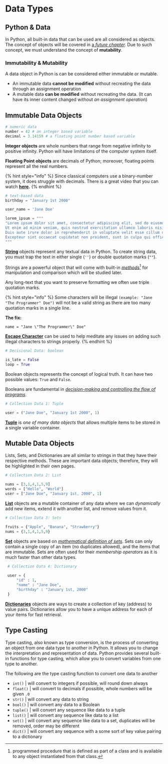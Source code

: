 # Data Types

## Python & Data

In Python, all built-in data that can be used are all considered as objects. The concept of objects will be covered in [a _future chapter_](../../04-object-oriented-programming/class-and-objects-definitions.md)_._ Due to such concept, we must understand the concept of **mutability**.

### Immutability & Mutability

A data object in Python is can be considered either immutable or mutable.&#x20;

* An immutable data **cannot be modified** without recreating the data through an assignment operation
* A mutable data **can be modified** without recreating the data. (It can have its inner content changed without _an assignment operation_)

## Immutable Data Objects

```python
# numeric data
number = 42 # an integer based variable
decimal = 3.14159 # a floating point number based variable
```

**Integer objects** are whole numbers that range from negative infinity to positive infinity. Python will have limitations of the computer system itself.

**Floating Point objects** are decimals of Python; moreover, floating points represent all the real numbers.&#x20;

{% hint style="info" %}
Since classical computers use a binary-number system, it does struggle with decimals. There is a great video that you can watch [**here**](https://www.youtube.com/watch?v=PZRI1IfStY0)**.**
{% endhint %}

```python
# text-based data
birthday = "January 1st 2000"

user_name = 'Jane Doe'

lorem_ipsum = """
"Lorem ipsum dolor sit amet, consectetur adipiscing elit, sed do eiusmod tempor incididunt ut labore et dolore magna aliqua. 
Ut enim ad minim veniam, quis nostrud exercitation ullamco laboris nisi ut aliquip ex ea commodo consequat. 
Duis aute irure dolor in reprehenderit in voluptate velit esse cillum dolore eu fugiat nulla pariatur. 
Excepteur sint occaecat cupidatat non proident, sunt in culpa qui officia deserunt mollit anim id est laborum."
"""
```

[**String**](../strings/) objects represent any textual data in Python. To create string data, you must trap the text in either single (`''`) or double quotation marks (`""`).&#x20;

Strings are a powerful object that will come with built-in [_methods_](#user-content-fn-1)[^1] for manipulation and comparison which will be studied later.

Any long-text that you want to preserve formatting we often use triple quotation marks.

{% hint style="info" %}
Some characters will be illegal `(example: "Jane "The Programmer" Doe")` will not be a valid string as there are too many quotation marks in a single line.

**The fix:**

`name = "Jane \"The Programmer\" Doe"`

[**Escape Character**](https://www.w3schools.com/python/gloss\_python\_escape\_characters.asp) can be used to help meditate any issues on adding such illegal characters to strings properly.
{% endhint %}

```python
# Decisional Data: boolean

is_late = False
loop = True
```

Boolean objects represents the concept of logical truth. It can have two possible values: `True` and `False`.&#x20;

Booleans are fundamental in [_decision-making and controlling the flow of programs_](../conditionals/).

```python
# Collection Data 1: Tuple

user = ("Jane Doe", "January 1st 2000", 1)
```

[**Tuple**](../tuples-and-lists/) is _one of many data objects_ that allows multiple items to be stored in a single variable container.

## Mutable Data Objects

Lists, Sets, and Dictionaries are all similar to strings in that they have their respective methods. These are important data objects; therefore, they will be highlighted in their own pages.

```python
# Collection Data 2: List

nums = [3,1,4,1,5,9]
words = ["Hello", "World"]
user = ["Jane Doe", "January 1st, 2000", 1]
```

[**List**](../tuples-and-lists/) objects are a mutable container of any data where we can _dynamically_ add new items, extend it with another list, and remove values from it.&#x20;

```python
# Collection Data 3: Sets

fruits = {"Apple", "Banana", "Strawberry"}
nums = {3,1,4,1,5,9}
```

[**Set**](../sets.md) objects are based on [_mathematical definition of sets_](https://en.wikipedia.org/wiki/Set\_\(mathematics\)). Sets can only contain a single copy of an item (no duplicates allowed), and the items that are immutable. Sets are often used for their _membership operators_ as it is much faster than other data types.

```python
 # Collection Data 4: Dictionary
 
 user = {
     "id" : 1,
     "name" : "Jane Doe",
     "birthday" : "January 1st, 2000"
 }
```

[**Dictionaries**](../dictionary.md) objects are ways to create a collection of key (address) to value pairs. Dictionaries allow you to have a unique address for each of your items for fast retrieval.

## Type Casting

Type casting, also known as type conversion, is the process of converting an object from one data type to another in Python. It allows you to change the interpretation and representation of data. Python provides several built-in functions for type casting, which allow you to convert variables from one type to another.

The following are the type casting function to convert one data to another

* `int()` | will convert to integers if possible, will round down always
* `float()` | will convert to decimals if possible, whole numbers will be given `.0`
* `str()` | will convert any data to string
* `bool()` | will convert any data to a Boolean
* `tuple()` | will convert any sequence like data to a tuple
* `list()` | will convert any sequence like data to a list
* `set()` | will convert any sequence like data to a set, duplicates will be removed, order may be different
* `dict()` | will convert any sequence with a some sort of key value pairing to a dictionary

[^1]: programmed procedure that is defined as part of a class and is available to any object instantiated from that class.
